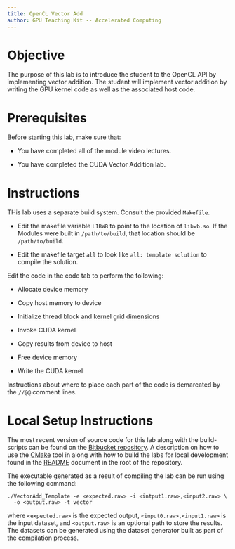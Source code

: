 ```yaml
---
title: OpenCL Vector Add
author: GPU Teaching Kit -- Accelerated Computing
---
```


# Objective


The purpose of this lab is to introduce the student to the
OpenCL API by implementing vector addition.
The student will implement vector addition by writing the GPU
kernel code as well as the associated host code.

# Prerequisites

Before starting this lab, make sure that:

* You have completed all of the module video lectures.

* You have completed the CUDA Vector Addition lab.

# Instructions

THis lab uses a separate build system. Consult the provided `Makefile`.

* Edit the makefile variable `LIBWB` to point to the location of `libwb.so`. If the Modules were built in `/path/to/build`, that location should be `/path/to/build`.

* Edit the makefile target `all` to look like `all: template solution` to compile the solution.

Edit the code in the code tab to perform the following:

* Allocate device memory

* Copy host memory to device

* Initialize thread block and kernel grid dimensions

* Invoke CUDA kernel

* Copy results from device to host

* Free device memory

* Write the CUDA kernel

Instructions about where to place each part of the code is
demarcated by the `//@@` comment lines.

# Local Setup Instructions

The most recent version of source code for this lab along with the build-scripts can be found on the [Bitbucket repository](LINKTOLAB). A description on how to use the [CMake](https://cmake.org/) tool in along with how to build the labs for local development found in the [README](LINKTOREADME) document in the root of the repository.

The executable generated as a result of compiling the lab can be run using the following command:

~~~
./VectorAdd_Template -e <expected.raw> -i <intput1.raw>,<input2.raw> \
  -o <output.raw> -t vector
~~~

where `<expected.raw>` is the expected output, `<input0.raw>,<input1.raw>` is the input dataset, and `<output.raw>` is an optional path to store the results. The datasets can be generated using the dataset generator built as part of the compilation process.
